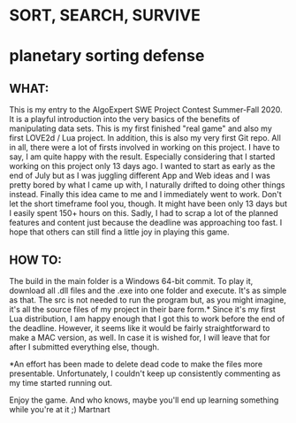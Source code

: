 # SORT, SEARCH, SURVIVE
# planetary sorting defense

## WHAT:
This is my entry to the AlgoExpert SWE Project Contest Summer-Fall 2020. It is a playful introduction into the very basics of the benefits of manipulating data sets. This is my first finished "real game" and also my first LOVE2d / Lua project. In addition, this is also my very first Git repo. All in all, there were a lot of firsts involved in working on this project. I have to say, I am quite happy with the result. Especially considering that I started working on this project only 13 days ago. I wanted to start as early as the end of July but as I was juggling different App and Web ideas and I was pretty bored by what I came up with, I naturally drifted to doing other things instead. Finally this idea came to me and I immediately went to work. Don't let the short timeframe fool you, though. It might have been only 13 days but I easily spent 150+ hours on this. Sadly, I had to scrap a lot of the planned features and content just because the deadline was approaching too fast. I hope that others can still find a little joy in playing this game. 

## HOW TO:
The build in the main folder is a Windows 64-bit commit. To play it, download all .dll files and the .exe into one folder and execute. It's as simple as that. The src is not needed to run the program but, as you might imagine, it's all the source files of my project in their bare form.* Since it's my first Lua distribution, I am happy enough that I got this to work before the end of the deadline. However, it seems like it would be fairly straightforward to make a MAC version, as well. In case it is wished for, I will leave that for after I submitted everything else, though.


*An effort has been made to delete dead code to make the files more presentable. Unfortunately, I couldn't keep up consistently commenting as my time started running out. 

Enjoy the game. And who knows, maybe you'll end up learning something while you're at it ;)
Martnart

